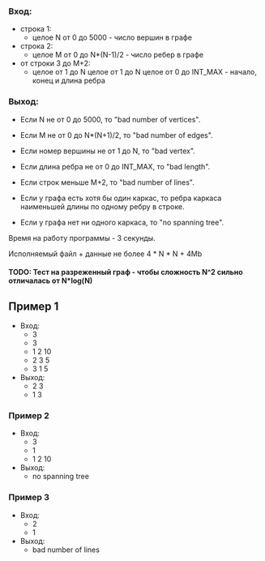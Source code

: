 ### Вход:
* строка 1:
	* целое N от 0 до 5000 - число вершин в графе
* строка 2:
	* целое M от 0 до N*(N-1)/2 - число ребер в графе
* от строки 3 до M+2:
	* целое от 1 до N целое от 1 до N целое от 0 до INT_MAX - начало, конец и длина ребра

### Выход:
* Если N не от 0 до 5000, то "bad number of vertices".
* Если M не от 0 до N*(N+1)/2, то "bad number of edges".
* Если номер вершины не от 1 до N, то "bad vertex".
* Если длина ребра не от 0 до INT_MAX, то "bad length".
* Если строк меньше M+2, то "bad number of lines".

* Если у графа есть хотя бы один каркас, то ребра каркаса наименьшей длины по одному ребру в строке.

* Если у графа нет ни одного каркаса, то "no spanning tree".

Время на работу программы - 3 секунды.

Исполняемый файл + данные не более 4 * N * N + 4Mb

#### TODO: Тест на разреженный граф - чтобы сложность N^2 сильно отличалась от N*log(N)

## Пример 1
* Вход:
  * 3
  * 3
  * 1 2 10
  * 2 3 5
  * 3 1 5
* Выход:
  * 2 3
  * 1 3

### Пример 2
* Вход:
  * 3
  * 1
  * 1 2 10
* Выход:
  * no spanning tree

### Пример 3
* Вход:
  * 2
  * 1
* Выход:
  * bad number of lines
